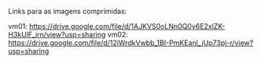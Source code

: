 Links para as imagens comprimidas:

vm01: https://drive.google.com/file/d/1AJKVS0oLNn0Q0y6E2xlZK-H3kUlF_irn/view?usp=sharing
vm02: https://drive.google.com/file/d/12iWrdkVwbb_1BI-PmKEanl_jUp73pj-r/view?usp=sharing
